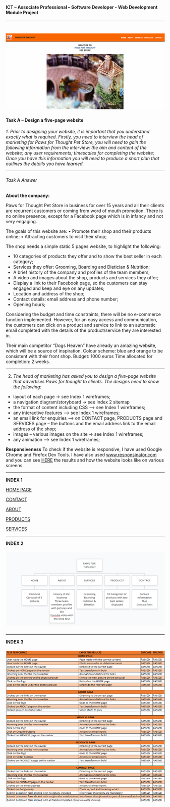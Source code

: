 #### ICT – Associate Professional – Software Developer - Web Development Module Project

------
<h1 align="center">
<a  href=""  target="_blank"><img  src="/testing/Home/animation-navbar-and-photo-carousel.gif"  alt="Paws4Thought desktop screen"/></a>
</h1>

#### **Task A – Design a five-page website**

*1. Prior to designing your website, it is important that you understand exactly what is required.*
*Firstly, you need to interview the head of marketing for Paws for Thought Pet Store, you will need to gain the following information from the interview:*
*the aim and content of the website;*
*any user requirements;*
*timescales for completing the website;*
*Once you have this information you will need to produce a short plan that outlines the details you have learned.*



------

###### Task A Answer

**About the company:** 

Paws for Thought Pet Store in business for over 15 years and all their clients are recurrent customers or coming from word of mouth promotion. There is no online presence, except for a Facebook page which is in infancy and not very engaging. 

The goals of this website are:
• Promote their shop and their products online; 
• Attracting customers to visit their shop; 

The shop needs a simple static 5 pages website, to highlight the following:
- 10 categories of products they offer and to show the best seller in each category;
 - Services they offer: Grooming, Boarding and Dietician & Nutrition; 
 -  A brief history of the company and profiles of the team members; 
 - A video and images about the shop, products and services they offer;
 -  Display a link to their Facebook page, so the customers can stay engaged and keep and eye on any updates; 
 -  Location and address of the shop;
 -  Contact details: email address and phone number; 
 -  Opening hours; 

Considering the budget and time constraints, there will be no e-commerce function implemented. However, for an easy access and communication, the customers can click on a product and service to link to an automatic email completed with the details of the product/service they are interested in.

Their main competitor “Dogs Heaven” have already an amazing website, which will be a source of inspiration. Colour scheme: blue and orange to be consistent with their front shop. Budget: 1000 euros Time allocated for completion: 2 weeks.

------



2. *The head of marketing has asked you to design a five-page website that advertises Paws for thought to clients. The designs need to show the following:*
  - layout of each page -> see Index 1 wireframes;
  - a navigation diagram/storyboard -> see Index 2 sitemap
  - the format of content including CSS –> see Index 1 wireframes;
  - any interactive features –> see Index 1 wireframes;
  - an email link for enquiries –> on CONTACT page, PRODUCTS page and SERVICES page     –  the buttons and the email address link to the email address of the shop;
  - images – various images on the site -> see Index 1 wireframes;
  - any animation –> see Index 1 wireframes;
  
  
**Responsiveness**
To check if the website is responsive, I have used Google Chrome and Firefox Dev Tools. I have also used www.responsinator.com and you can see [HERE](http://www.responsinator.com/?url=https%3A%2F%2Fandreeaiosip.github.io%2Fpet-shop%2Findex.html) the results and how the website looks like on various screens.

------

**INDEX 1** 

[HOME PAGE](https://github.com/andreeaiosip/pet-shop/blob/master/Wireframes/Home.png)

[CONTACT](https://github.com/andreeaiosip/pet-shop/blob/master/Wireframes/CONTACT.png)

[ABOUT](https://github.com/andreeaiosip/pet-shop/blob/master/Wireframes/ABOUT.png)

[PRODUCTS](https://github.com/andreeaiosip/pet-shop/blob/master/Wireframes/PRODUCTS.png)

[SERVICES](https://github.com/andreeaiosip/pet-shop/blob/master/Wireframes/SERVICES.png)


------

**INDEX 2**

<h5 align="center">
<a  href=""  target="_blank"><img  src="/testing/Site-map.PNG"  alt=" Site map"/></a>
</h5>

------

**INDEX 3**

<h5 align="center">
<a  href=""  target="_blank"><img  src="/testing/Testing.PNG"  alt="Browsers testing performance"/></a>
</h5>
